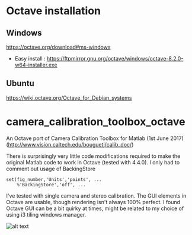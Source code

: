 # Octave installation
## Windows
https://octave.org/download#ms-windows
* Easy install : https://ftpmirror.gnu.org/octave/windows/octave-8.2.0-w64-installer.exe
## Ubuntu
https://wiki.octave.org/Octave_for_Debian_systems
# camera_calibration_toolbox_octave
An Octave port of Camera Calibration Toolbox for Matlab (1st June 2017) (http://www.vision.caltech.edu/bouguetj/calib_doc/)

There is surprisingly very little code modifications required to make the original Matlab code to work in Octave (tested with 4.4.0). I only had to comment out usage of BackingStore

```
set(fig_number,'Units','points', ...
    %'BackingStore','off', ...
```


I've tested with single camera and stereo calibration. The GUI elements in Octave are usable, though rendering isn't always 100% perfect. I found Octave GUI can be a bit quirky at times, might be related to my choice of using i3 tiling windows manager.

![alt text](https://user-images.githubusercontent.com/1471705/42861822-abf6b66c-8a11-11e8-94c0-faaff3412701.jpg)
